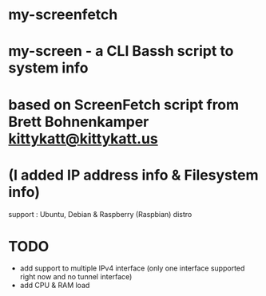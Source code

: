 # my-screenfetch

# my-screen - a CLI Bassh script to system info

# based on ScreenFetch script from Brett Bohnenkamper <kittykatt@kittykatt.us>
# (I added IP address info & Filesystem info)

support : Ubuntu, Debian & Raspberry (Raspbian) distro

# TODO
- add support to multiple IPv4 interface (only one interface supported right now and no tunnel interface)
- add CPU & RAM load

